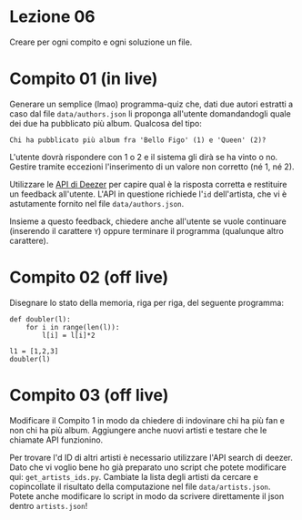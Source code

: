 # Lezione 06

Creare per ogni compito e ogni soluzione un file.

# Compito 01 (in live)

Generare un semplice (lmao) programma-quiz che, dati due autori estratti a caso dal file `data/authors.json` li proponga all'utente domandandogli quale dei due ha pubblicato più album. Qualcosa del tipo:

```
Chi ha pubblicato più album fra 'Bello Figo' (1) e 'Queen' (2)?
```

L'utente dovrà rispondere con 1 o 2 e il sistema gli dirà se ha vinto o no. Gestire tramite eccezioni l'inserimento di un valore non corretto (né 1, né 2).

Utilizzare le [API di Deezer](https://developers.deezer.com/api/artist) per capire qual è la risposta corretta e restituire un feedback all'utente. L'API in questione richiede l'`id` dell'artista, che vi è astutamente fornito nel file `data/authors.json`.

Insieme a questo feedback, chiedere anche all'utente se vuole continuare (inserendo il carattere `Y`) oppure terminare il programma (qualunque altro carattere).

# Compito 02 (off live)

Disegnare lo stato della memoria, riga per riga, del seguente programma:

```
def doubler(l):
	for i in range(len(l)):
		l[i] = l[i]*2
	
l1 = [1,2,3]
doubler(l)

```


# Compito 03 (off live)

Modificare il Compito 1 in modo da chiedere di indovinare chi ha più fan e non chi ha più album. Aggiungere anche nuovi artisti e testare che le chiamate API funzionino.  

Per trovare l'd ID di altri artisti è necessario utilizzare l'API search di deezer. Dato che vi voglio bene ho già preparato uno script che potete modificare qui: `get_artists_ids.py`. Cambiate la lista degli artisti da cercare e copincollate il risultato della computazione nel file `data/artists.json`. Potete anche modificare lo script in modo da scrivere direttamente il json dentro `artists.json`!
